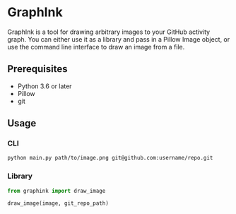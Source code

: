# GraphInk

GraphInk is a tool for drawing arbitrary images to your GitHub activity graph.
You can either use it as a library and pass in a Pillow Image object, or use the command line interface to draw an image
from a file.

## Prerequisites

- Python 3.6 or later
- Pillow
- git

## Usage

### CLI

```bash
python main.py path/to/image.png git@github.com:username/repo.git
```

### Library

```python
from graphink import draw_image

draw_image(image, git_repo_path)
```

